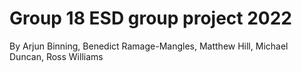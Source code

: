 # Group 18 ESD group project 2022

By Arjun Binning, Benedict Ramage-Mangles, Matthew Hill, Michael Duncan, Ross Williams

